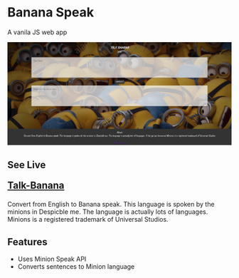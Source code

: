 # Banana Speak

A vanila JS web app

<a href="https://friendly-banana-talk.netlify.app/">
<img src= banana-talk.png ></a>

## See Live <p class="see-live"><a href="https://friendly-banana-talk.netlify.app/" target="_blank"> Talk-Banana </a> </p>

Convert from English to Banana speak. This language is spoken by the minions in Despicble me.
The language is actually lots of languages.
Minions is a registered trademark of Universal Studios.

## Features

- Uses Minion Speak API
- Converts sentences to Minion language
